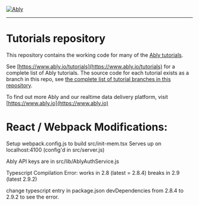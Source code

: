 [![Ably](https://s3.amazonaws.com/files.ably.io/logo-with-type.png)](https://www.ably.io)

---

# Tutorials repository

This repository contains the working code for many of the [Ably tutorials](https://www.ably.io/tutorials).

See [https://www.ably.io/tutorials](https://www.ably.io/tutorials) for a complete list of Ably tutorials. The source code for each tutorial exists as a branch in this repo, see [the complete list of tutorial branches in this repository](https://github.com/ably/tutorials/branches/all).

To find out more Ably and our realtime data delivery platform, visit [https://www.ably.io](https://www.ably.io)



# React / Webpack Modifications:

Setup webpack.config.js to build src/init-mem.tsx
Serves up on localhost:4100 (config'd in src/server.js)

Ably API keys are in src/lib/AblyAuthService.js

Typescript Compilation Error:
works in 2.8 (latest = 2.8.4)
breaks in 2.9 (latest 2.9.2)

change typescript entry in package.json devDependencies from 2.8.4 to 2.9.2 to see the error.